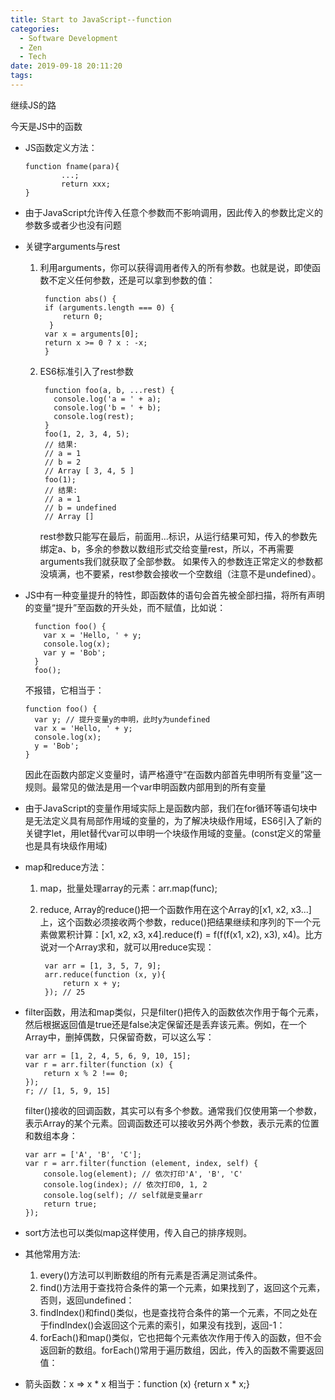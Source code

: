 ```yaml
---
title: Start to JavaScript--function
categories:
  - Software Development
  - Zen
  - Tech
date: 2019-09-18 20:11:20
tags:
---
```

继续JS的路

今天是JS中的函数

- JS函数定义方法：

      function fname(para){
              ...;
              return xxx;
      }
- 由于JavaScript允许传入任意个参数而不影响调用，因此传入的参数比定义的参数多或者少也没有问题
- 关键字arguments与rest
  1. 利用arguments，你可以获得调用者传入的所有参数。也就是说，即使函数不定义任何参数，还是可以拿到参数的值：
          
          function abs() {
          if (arguments.length === 0) {
              return 0;
           }
          var x = arguments[0];
          return x >= 0 ? x : -x;
          }
  2. ES6标准引入了rest参数
  
          function foo(a, b, ...rest) {
            console.log('a = ' + a);
            console.log('b = ' + b);
            console.log(rest);
          }
          foo(1, 2, 3, 4, 5);
          // 结果:
          // a = 1
          // b = 2
          // Array [ 3, 4, 5 ]
          foo(1);
          // 结果:
          // a = 1
          // b = undefined
          // Array []
    
      rest参数只能写在最后，前面用...标识，从运行结果可知，传入的参数先绑定a、b，多余的参数以数组形式交给变量rest，所以，不再需要arguments我们就获取了全部参数。
      如果传入的参数连正常定义的参数都没填满，也不要紧，rest参数会接收一个空数组（注意不是undefined）。
- JS中有一种变量提升的特性，即函数体的语句会首先被全部扫描，将所有声明的变量“提升”至函数的开头处，而不赋值，比如说：

        function foo() {
          var x = 'Hello, ' + y;
          console.log(x);
          var y = 'Bob';
        }
        foo();
  不报错，它相当于：
    
      function foo() {
        var y; // 提升变量y的申明，此时y为undefined
        var x = 'Hello, ' + y;
        console.log(x);
        y = 'Bob';
      }
  因此在函数内部定义变量时，请严格遵守“在函数内部首先申明所有变量”这一规则。最常见的做法是用一个var申明函数内部用到的所有变量
- 由于JavaScript的变量作用域实际上是函数内部，我们在for循环等语句块中是无法定义具有局部作用域的变量的，为了解决块级作用域，ES6引入了新的关键字let，用let替代var可以申明一个块级作用域的变量。(const定义的常量也是具有块级作用域)
- map和reduce方法：
  
  1. map，批量处理array的元素：arr.map(func);
  2. reduce, Array的reduce()把一个函数作用在这个Array的[x1, x2, x3...]上，这个函数必须接收两个参数，reduce()把结果继续和序列的下一个元素做累积计算：[x1, x2, x3, x4].reduce(f) = f(f(f(x1, x2), x3), x4)。比方说对一个Array求和，就可以用reduce实现：

          var arr = [1, 3, 5, 7, 9];
          arr.reduce(function (x, y){
              return x + y;
          }); // 25
- filter函数，用法和map类似，只是filter()把传入的函数依次作用于每个元素，然后根据返回值是true还是false决定保留还是丢弃该元素。例如，在一个Array中，删掉偶数，只保留奇数，可以这么写：

      var arr = [1, 2, 4, 5, 6, 9, 10, 15];
      var r = arr.filter(function (x) {
          return x % 2 !== 0;
      });
      r; // [1, 5, 9, 15]
  filter()接收的回调函数，其实可以有多个参数。通常我们仅使用第一个参数，表示Array的某个元素。回调函数还可以接收另外两个参数，表示元素的位置和数组本身：

      var arr = ['A', 'B', 'C'];
      var r = arr.filter(function (element, index, self) {
          console.log(element); // 依次打印'A', 'B', 'C'
          console.log(index); // 依次打印0, 1, 2
          console.log(self); // self就是变量arr
          return true;
      });
- sort方法也可以类似map这样使用，传入自己的排序规则。
- 其他常用方法:
  
  1.  every()方法可以判断数组的所有元素是否满足测试条件。
  2.  find()方法用于查找符合条件的第一个元素，如果找到了，返回这个元素，否则，返回undefined：
  3.  findIndex()和find()类似，也是查找符合条件的第一个元素，不同之处在于findIndex()会返回这个元素的索引，如果没有找到，返回-1：
  4. forEach()和map()类似，它也把每个元素依次作用于传入的函数，但不会返回新的数组。forEach()常用于遍历数组，因此，传入的函数不需要返回值： 
- 箭头函数：x => x * x
  相当于：function (x) {return x * x;}
  